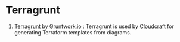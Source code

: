 # Terragrunt
1. [Terragrunt by Gruntwork.io](https://terragrunt.gruntwork.io/) : Terragrunt is used by [Cloudcraft] for generating Terraform templates from diagrams.

[Cloudcraft]: https://github.com/acloudmaker/AWS/tree/main/services/architecture-diagrams#cloudcraft
